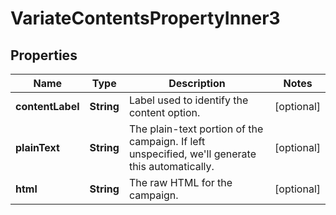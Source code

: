 

# VariateContentsPropertyInner3


## Properties

| Name | Type | Description | Notes |
|------------ | ------------- | ------------- | -------------|
|**contentLabel** | **String** | Label used to identify the content option. |  [optional] |
|**plainText** | **String** | The plain-text portion of the campaign. If left unspecified, we&#39;ll generate this automatically. |  [optional] |
|**html** | **String** | The raw HTML for the campaign. |  [optional] |



